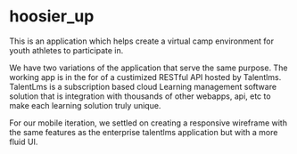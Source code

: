 # hoosier_up

This is an application which helps create a virtual camp environment for youth athletes to participate in.

We have two variations of the application that serve the same purpose.
The working app is in the for of a custimized RESTful API hosted by Talentlms.
TalentLms is a subscription based cloud Learning management software solution 
that is integration with thousands of other webapps, api, etc to make each learning solution 
truly unique.

For our mobile iteration, we settled on creating a responsive wireframe with the same features 
as the enterprise talentlms application but with a more fluid UI. 

